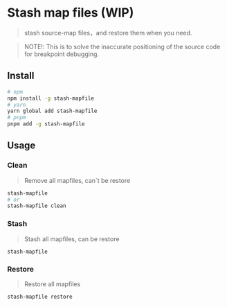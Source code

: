 # Stash map files (WIP)

> stash source-map files，and restore them when you need.

> NOTE!: This is to solve the inaccurate positioning of the source code for breakpoint debugging.

## Install

```bash
# npm
npm install -g stash-mapfile
# yarn
yarn global add stash-mapfile
# pnpm
pnpm add -g stash-mapfile
```

## Usage

### Clean

> Remove all mapfiles, can\`t be restore

```bash
stash-mapfile
# or
stash-mapfile clean
```

### Stash

> Stash all mapfiles, can be restore

```shell
stash-mapfile
```

### Restore

> Restore all mapfiles

```shell
stash-mapfile restore
```

